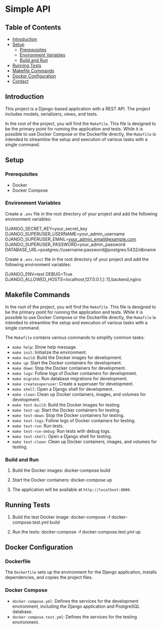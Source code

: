 # Simple API

## Table of Contents

- [Introduction](#introduction)
- [Setup](#setup)
  - [Prerequisites](#prerequisites)
  - [Environment Variables](#environment-variables)
  - [Build and Run](#build-and-run)
- [Running Tests](#running-tests)
- [Makefile Commands](#makefile-commands)
- [Docker Configuration](#docker-configuration)
- [Contact](#contact)

## Introduction

This project is a Django-based application with a REST API. The project includes models, serializers, views, and tests.

In the root of the project, you will find the `Makefile`. This file is designed to be the primary point for running the application and tests. While it is possible to use Docker Compose or the Dockerfile directly, the `Makefile` is intended to streamline the setup and execution of various tasks with a single command.

## Setup

### Prerequisites

- Docker
- Docker Compose

### Environment Variables

Create a `.env` file in the root directory of your project and add the following environment variables:

DJANGO_SECRET_KEY=your_secret_key
DJANGO_SUPERUSER_USERNAME=your_admin_username
DJANGO_SUPERUSER_EMAIL=your_admin_email@example.com
DJANGO_SUPERUSER_PASSWORD=your_admin_password
DATABASE_URL=postgres://username:password@postgres:5432/dbname

Create a `.env.test` file in the root directory of your project and add the following environment variables:

DJANGO_ENV=test
DEBUG=True
DJANGO_ALLOWED_HOSTS=localhost,127.0.0.1,[::1],backend,nginx

## Makefile Commands

In the root of the project, you will find the `Makefile`. This file is designed to be the primary point for running the application and tests. While it is possible to use Docker Compose or the Dockerfile directly, the `Makefile` is intended to streamline the setup and execution of various tasks with a single command.

The `Makefile` contains various commands to simplify common tasks:

- `make help`: Show help message.
- `make init`: Initialize the environment.
- `make build`: Build the Docker images for development.
- `make up`: Start the Docker containers for development.
- `make down`: Stop the Docker containers for development.
- `make logs`: Follow logs of Docker containers for development.
- `make migrate`: Run database migrations for development.
- `make createsuperuser`: Create a superuser for development.
- `make shell`: Open a Django shell for development.
- `make clean`: Clean up Docker containers, images, and volumes for development.
- `make test-build`: Build the Docker images for testing.
- `make test-up`: Start the Docker containers for testing.
- `make test-down`: Stop the Docker containers for testing.
- `make test-logs`: Follow logs of Docker containers for testing.
- `make test-run`: Run tests.
- `make test-run-debug`: Run tests with debug logs.
- `make test-shell`: Open a Django shell for testing.
- `make test-clean`: Clean up Docker containers, images, and volumes for testing.

### Build and Run

1. Build the Docker images:
   docker-compose build

2. Start the Docker containers:
   docker-compose up

3. The application will be available at `http://localhost:8000`.

## Running Tests

1. Build the test Docker image:
   docker-compose -f docker-compose.test.yml build

2. Run the tests:
   docker-compose -f docker-compose.test.yml up

## Docker Configuration

### Dockerfile

The `Dockerfile` sets up the environment for the Django application, installs dependencies, and copies the project files.

### Docker Compose

- `docker-compose.yml`: Defines the services for the development environment, including the Django application and PostgreSQL database.
- `docker-compose.test.yml`: Defines the services for the testing environment.
